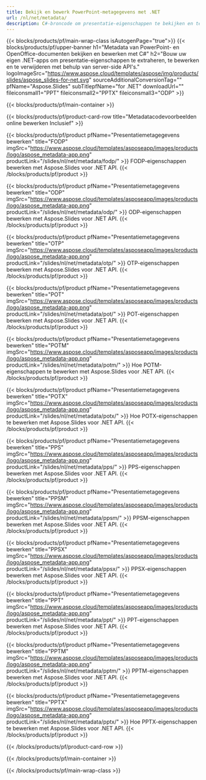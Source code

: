 ```yaml
---
title: Bekijk en bewerk PowerPoint-metagegevens met .NET
url: /nl/net/metadata/
description: C#-broncode om presentatie-eigenschappen te bekijken en te bewerken
---
```


{{< blocks/products/pf/main-wrap-class isAutogenPage="true">}}
{{< blocks/products/pf/upper-banner h1="Metadata van PowerPoint- en OpenOffice-documenten bekijken en bewerken met C#" h2="Bouw uw eigen .NET-apps om presentatie-eigenschappen te extraheren, te bewerken en te verwijderen met behulp van server-side API's." logoImageSrc="https://www.aspose.cloud/templates/aspose/img/products/slides/aspose_slides-for-net.svg" sourceAdditionalConversionTag="" pfName="Aspose.Slides" subTitlepfName="for .NET" downloadUrl="" fileiconsmall1="PPT" fileiconsmall2="PPTX" fileiconsmall3="ODP" >}}

{{< blocks/products/pf/main-container >}}

{{< blocks/products/pf/product-card-row title="Metadatacodevoorbeelden online bewerken Inclusief" >}}

{{< blocks/products/pf/product pfName="Presentatiemetagegevens bewerken" title="FODP" imgSrc="https://www.aspose.cloud/templates/asposeapp/images/products/logo/aspose_metadata-app.png" productLink="/slides/nl/net/metadata/fodp/" >}}
FODP-eigenschappen bewerken met Aspose.Slides voor .NET API.
{{< /blocks/products/pf/product >}}

{{< blocks/products/pf/product pfName="Presentatiemetagegevens bewerken" title="ODP" imgSrc="https://www.aspose.cloud/templates/asposeapp/images/products/logo/aspose_metadata-app.png" productLink="/slides/nl/net/metadata/odp/" >}}
ODP-eigenschappen bewerken met Aspose.Slides voor .NET API.
{{< /blocks/products/pf/product >}}

{{< blocks/products/pf/product pfName="Presentatiemetagegevens bewerken" title="OTP" imgSrc="https://www.aspose.cloud/templates/asposeapp/images/products/logo/aspose_metadata-app.png" productLink="/slides/nl/net/metadata/otp/" >}}
OTP-eigenschappen bewerken met Aspose.Slides voor .NET API.
{{< /blocks/products/pf/product >}}

{{< blocks/products/pf/product pfName="Presentatiemetagegevens bewerken" title="POT" imgSrc="https://www.aspose.cloud/templates/asposeapp/images/products/logo/aspose_metadata-app.png" productLink="/slides/nl/net/metadata/pot/" >}}
POT-eigenschappen bewerken met Aspose.Slides voor .NET API.
{{< /blocks/products/pf/product >}}

{{< blocks/products/pf/product pfName="Presentatiemetagegevens bewerken" title="POTM" imgSrc="https://www.aspose.cloud/templates/asposeapp/images/products/logo/aspose_metadata-app.png" productLink="/slides/nl/net/metadata/potm/" >}}
Hoe POTM-eigenschappen te bewerken met Aspose.Slides voor .NET API.
{{< /blocks/products/pf/product >}}

{{< blocks/products/pf/product pfName="Presentatiemetagegevens bewerken" title="POTX" imgSrc="https://www.aspose.cloud/templates/asposeapp/images/products/logo/aspose_metadata-app.png" productLink="/slides/nl/net/metadata/potx/" >}}
Hoe POTX-eigenschappen te bewerken met Aspose.Slides voor .NET API.
{{< /blocks/products/pf/product >}}

{{< blocks/products/pf/product pfName="Presentatiemetagegevens bewerken" title="PPS" imgSrc="https://www.aspose.cloud/templates/asposeapp/images/products/logo/aspose_metadata-app.png" productLink="/slides/nl/net/metadata/pps/" >}}
PPS-eigenschappen bewerken met Aspose.Slides voor .NET API.
{{< /blocks/products/pf/product >}}

{{< blocks/products/pf/product pfName="Presentatiemetagegevens bewerken" title="PPSM" imgSrc="https://www.aspose.cloud/templates/asposeapp/images/products/logo/aspose_metadata-app.png" productLink="/slides/nl/net/metadata/ppsm/" >}}
PPSM-eigenschappen bewerken met Aspose.Slides voor .NET API.
{{< /blocks/products/pf/product >}}

{{< blocks/products/pf/product pfName="Presentatiemetagegevens bewerken" title="PPSX" imgSrc="https://www.aspose.cloud/templates/asposeapp/images/products/logo/aspose_metadata-app.png" productLink="/slides/nl/net/metadata/ppsx/" >}}
PPSX-eigenschappen bewerken met Aspose.Slides voor .NET API.
{{< /blocks/products/pf/product >}}

{{< blocks/products/pf/product pfName="Presentatiemetagegevens bewerken" title="PPT" imgSrc="https://www.aspose.cloud/templates/asposeapp/images/products/logo/aspose_metadata-app.png" productLink="/slides/nl/net/metadata/ppt/" >}}
PPT-eigenschappen bewerken met Aspose.Slides voor .NET API.
{{< /blocks/products/pf/product >}}

{{< blocks/products/pf/product pfName="Presentatiemetagegevens bewerken" title="PPTM" imgSrc="https://www.aspose.cloud/templates/asposeapp/images/products/logo/aspose_metadata-app.png" productLink="/slides/nl/net/metadata/pptm/" >}}
PPTM-eigenschappen bewerken met Aspose.Slides voor .NET API.
{{< /blocks/products/pf/product >}}

{{< blocks/products/pf/product pfName="Presentatiemetagegevens bewerken" title="PPTX" imgSrc="https://www.aspose.cloud/templates/asposeapp/images/products/logo/aspose_metadata-app.png" productLink="/slides/nl/net/metadata/pptx/" >}}
Hoe PPTX-eigenschappen te bewerken met Aspose.Slides voor .NET API.
{{< /blocks/products/pf/product >}}



{{< /blocks/products/pf/product-card-row >}}

{{< /blocks/products/pf/main-container >}}
    
{{< /blocks/products/pf/main-wrap-class >}}